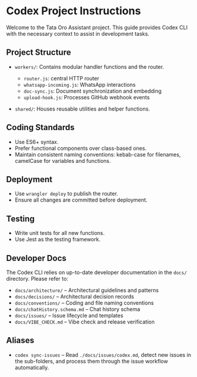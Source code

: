 # Codex Project Instructions

Welcome to the Tata Oro Assistant project. This guide provides Codex CLI with the necessary context to assist in development tasks.

## Project Structure

- `workers/`: Contains modular handler functions and the router.

  - `router.js`: central HTTP router
  - `whatsapp-incoming.js`: WhatsApp interactions
  - `doc-sync.js`: Document synchronization and embedding
  - `upload-hook.js`: Processes GitHub webhook events

- `shared/`: Houses reusable utilities and helper functions.

## Coding Standards

- Use ES6+ syntax.
- Prefer functional components over class-based ones.
- Maintain consistent naming conventions: kebab-case for filenames, camelCase for variables and functions.

## Deployment
- Use `wrangler deploy` to publish the router.
- Ensure all changes are committed before deployment.

## Testing

- Write unit tests for all new functions.
- Use Jest as the testing framework.

## Developer Docs

The Codex CLI relies on up-to-date developer documentation in the `docs/` directory. Please refer to:

- `docs/architecture/` – Architectural guidelines and patterns
- `docs/decisions/` – Architectural decision records
- `docs/conventions/` – Coding and file naming conventions
- `docs/chatHistory.schema.md` – Chat history schema
- `docs/issues/` – Issue lifecycle and templates
- `docs/VIBE_CHECK.md` – Vibe check and release verification

## Aliases

- `codex sync-issues` – Read `./docs/issues/codex.md`, detect new issues in the sub-folders, and process them through the issue workflow automatically.
